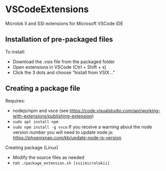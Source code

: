# VSCodeExtensions
Microlok II and SSI extensions for Microsoft VSCode IDE

## Installation of pre-packaged files
To install:
- Download the .vsix file from the packaged folder
- Open extensions in VSCode (Ctrl + Shift + x)
- Click the 3 dots and choose “Install from VSIX…”

## Creating a package file
Requires:
- nodejs/npm and vsce (see https://code.visualstudio.com/api/working-with-extensions/publishing-extension)
- `sudo apt install npm`
- `sudo npm install -g vsce`
If you receive a warning about the node version number you will need to update node js:
https://phoenixnap.com/kb/update-node-js-version

Creating package (Linux)
- Modify the source files as needed
- run `./package_extension.sh [ssi|microlokii]`
